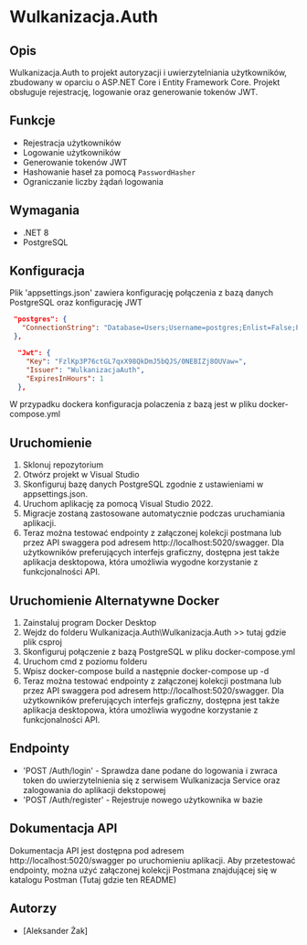 # Wulkanizacja.Auth

## Opis
Wulkanizacja.Auth to projekt autoryzacji i uwierzytelniania użytkowników, zbudowany w oparciu o ASP.NET Core i Entity Framework Core. Projekt obsługuje rejestrację, logowanie oraz generowanie tokenów JWT.

## Funkcje
- Rejestracja użytkowników
- Logowanie użytkowników
- Generowanie tokenów JWT
- Hashowanie haseł za pomocą `PasswordHasher`
- Ograniczanie liczby żądań logowania

## Wymagania
- .NET 8
- PostgreSQL

## Konfiguracja
Plik 'appsettings.json' zawiera konfigurację połączenia z bazą danych PostgreSQL oraz konfigurację JWT
```json
 "postgres": {
   "ConnectionString": "Database=Users;Username=postgres;Enlist=False;Password=admin;Port=5432;Host=localhost;TimeZone=Europe/Warsaw"
 },

  "Jwt": {
    "Key": "FzlKp3P76ctGL7qxX98QkDmJ5bQJS/0NEBIZj8OUVaw=",
    "Issuer": "WulkanizacjaAuth",
    "ExpiresInHours": 1
  },
```
  W przypadku dockera konfiguracja polaczenia z bazą jest w pliku docker-compose.yml

## Uruchomienie
1. Sklonuj repozytorium
2. Otwórz projekt w Visual Studio
3. Skonfiguruj bazę danych PostgreSQL zgodnie z ustawieniami w appsettings.json.
4. Uruchom aplikację za pomocą Visual Studio 2022.
5. Migracje zostaną zastosowane automatycznie podczas uruchamiania aplikacji.
6. Teraz można testować endpointy z załączonej kolekcji postmana lub przez API swaggera pod adresem http://localhost:5020/swagger. Dla użytkowników preferujących interfejs graficzny, dostępna jest także aplikacja desktopowa, która umożliwia wygodne korzystanie z funkcjonalności API.

## Uruchomienie Alternatywne Docker
1. Zainstaluj program Docker Desktop
2. Wejdz do folderu Wulkanizacja.Auth\Wulkanizacja.Auth >> tutaj gdzie plik csproj
3. Skonfiguruj połączenie z bazą PostgreSQL w pliku docker-compose.yml
3. Uruchom cmd z poziomu folderu
4. Wpisz docker-compose build a następnie docker-compose up -d
5. Teraz można testować endpointy z załączonej kolekcji postmana lub przez API swaggera pod adresem http://localhost:5020/swagger. Dla użytkowników preferujących interfejs graficzny, dostępna jest także aplikacja desktopowa, która umożliwia wygodne korzystanie z funkcjonalności API.

## Endpointy
- 'POST   /Auth/login'      - Sprawdza dane podane do logowania i zwraca token do uwierzytelnienia się z serwisem Wulkanizacja Service oraz zalogowania do aplikacji dekstopowej
- 'POST   /Auth/register'   - Rejestruje nowego użytkownika w bazie

## Dokumentacja API
Dokumentacja API jest dostępna pod adresem http://localhost:5020/swagger po uruchomieniu aplikacji. Aby przetestować endpointy, można użyć załączonej kolekcji Postmana znajdującej się w katalogu Postman (Tutaj gdzie ten README)

## Autorzy
- [Aleksander Żak]
